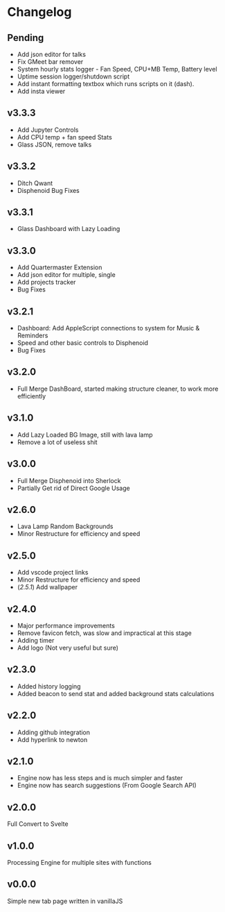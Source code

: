 # Changelog

## Pending
- Add json editor for talks
- Fix GMeet bar remover
- System hourly stats logger - Fan Speed, CPU+MB Temp, Battery level
- Uptime session logger/shutdown script
- Add instant formatting textbox which runs scripts on it (dash).
- Add insta viewer


## v3.3.3

- Add Jupyter Controls
- Add CPU temp + fan speed Stats
- Glass JSON, remove talks


## v3.3.2

- Ditch Qwant
- Disphenoid Bug Fixes


## v3.3.1

- Glass Dashboard with Lazy Loading


## v3.3.0

- Add Quartermaster Extension
- Add json editor for multiple, single
- Add projects tracker
- Bug Fixes


## v3.2.1

- Dashboard: Add AppleScript connections to system for Music & Reminders
- Speed and other basic controls to Disphenoid
- Bug Fixes


## v3.2.0

- Full Merge DashBoard, started making structure cleaner, to work more efficiently 


## v3.1.0

- Add Lazy Loaded BG Image, still with lava lamp
- Remove a lot of useless shit


## v3.0.0

- Full Merge Disphenoid into Sherlock
- Partially Get rid of Direct Google Usage


## v2.6.0

- Lava Lamp Random Backgrounds
- Minor Restructure for efficiency and speed


## v2.5.0

- Add vscode project links
- Minor Restructure for efficiency and speed
- (*2.5.1*) Add wallpaper


## v2.4.0

- Major performance improvements
- Remove favicon fetch, was slow and impractical at this stage
- Adding timer
- Add logo (Not very useful but sure)


## v2.3.0

- Added history logging
- Added beacon to send stat and added background stats calculations


## v2.2.0

- Adding github integration
- Add hyperlink to newton


## v2.1.0

- Engine now has less steps and is much simpler and faster
- Engine now has search suggestions (From Google Search API)


## v2.0.0

Full Convert to Svelte


## v1.0.0

Processing Engine for multiple sites with functions

## v0.0.0

Simple new tab page written in vanillaJS